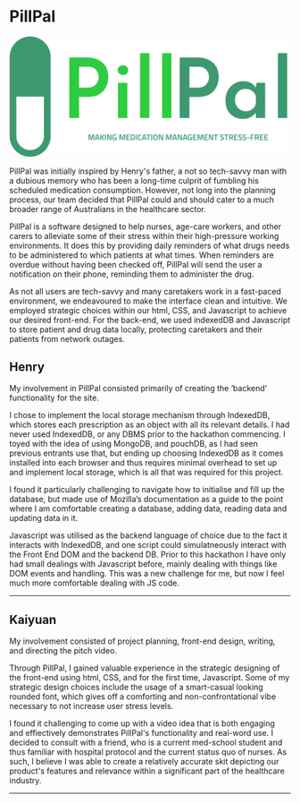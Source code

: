 # PillPal

![PillPal Logo](resources/pillpal-logo.png)

PillPal was initially inspired by Henry's father, a not so tech-savvy man with a dubious memory who has been a long-time culprit of fumbling his scheduled medication consumption. However, not long into the planning process, our team decided that PillPal could and should cater to a much broader range of Australians in the healthcare sector.

PillPal is a software designed to help nurses, age-care workers, and other carers to alleviate some of their stress within their high-pressure working environments. It does this by providing daily reminders of what drugs needs to be administered to which patients at what times. When reminders are overdue without having been checked off, PillPal will send the user a notification on their phone, reminding them to administer the drug.

As not all users are tech-savvy and many caretakers work in a fast-paced environment, we endeavoured to make the interface clean and intuitive. We employed strategic choices within our html, CSS, and Javascript to achieve our desired front-end. For the back-end, we used indexedDB and Javascript to store patient and drug data locally, protecting caretakers and their patients from network outages.

## Henry

My involvement in PillPal consisted primarily of creating the ‘backend’ functionality for the site.

I chose to implement the local storage mechanism through IndexedDB, which stores each prescription as an object with all its relevant details. I had never used IndexedDB, or any DBMS prior to the hackathon commencing. I toyed with the idea of using MongoDB, and pouchDB, as I had seen previous entrants use that, but ending up choosing IndexedDB as it comes installed into each browser and thus requires minimal overhead to set up and implement local storage, which is all that was required for this project.

I found it particularly challenging to navigate how to initialise and fill up the database, but made use of Mozilla’s documentation as a guide to the point where I am comfortable creating a database, adding data, reading data and updating data in it. 

Javascript was utilised as the backend language of choice due to the fact it interacts with IndexedDB, and one script could simulatneously interact with the Front End DOM and the backend DB. Prior to this hackathon I have only had small dealings with Javascript before, mainly dealing with things like DOM events and handling. This was a new challenge for me, but now I feel much more comfortable dealing with JS code. 

--- 

## Kaiyuan

My involvement consisted of project planning, front-end design, writing, and directing the pitch video.

Through PillPal, I gained valuable experience in the strategic designing of the front-end using html, CSS, and for the first time, Javascript. Some of my strategic design choices include the usage of a smart-casual looking rounded font, which gives off a comforting and non-confrontational vibe necessary to not increase user stress levels.

I found it challenging to come up with a video idea that is both engaging and effiectively demonstrates PillPal's functionality and real-word use. I decided to consult with a friend, who is a current med-school student and thus familiar with hospital protocol and the current status quo of nurses. As such, I believe I was able to create a relatively accurate skit depicting our product's features and relevance within a significant part of the healthcare industry.

---

